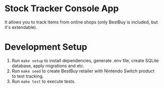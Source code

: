 # Stock Tracker Console App
It allows you to track items from online shops (only BestBuy is included, but it's extendable).

# Development Setup
1. Run `make setup` to install dependencies, generate .env file, create SQLite database, apply migrations and etc.
2. Run `make seed` to create BestBuy retailer with Nintendo Switch product to test tracking.
3. Run `make test` to execute tests.
